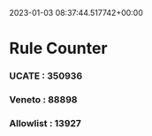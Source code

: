 2023-01-03 08:37:44.517742+00:00
# Rule Counter 
 ### UCATE : 350936

 ### Veneto : 88898

 ### Allowlist : 13927